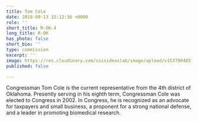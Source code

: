 ```yaml
---
title: Tom Cole
date: 2018-09-13 15:12:36 +0000
role: ''
short_title: R-OK-4
long_title: R-OK
has_photo: false
short_bio: ''
type: commission
excerpt: ''
image: https://res.cloudinary.com/csisideaslab/image/upload/v1537904851/health-commission/Cole_Tom.jpg
published: false

---
```

Congressman Tom Cole is the current representative from the 4th district of Oklahoma. Presently serving in his eighth term, Congressman Cole was elected to Congress in 2002. In Congress, he is recognized as an advocate for taxpayers and small business, a proponent for a strong national defense, and a leader in promoting biomedical research.